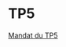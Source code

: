 # TP5

[Mandat du TP5](https://github.com/JLague/TP5/blob/master/documents/Tp%205%20-%20420-202-H19%20-%20Cryptographie%20-%20Mandat%201.pdf)
